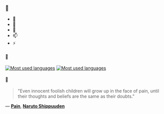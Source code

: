 ### 👋

- 🔭
- 🌱
- 💬
- 📫
- ⚡

#### 🧏

[![Most used languages](https://github-readme-stats-aynah.vercel.app/api/top-langs/?username=aynh&theme=solarized-dark&langs_count=6&layout=compact&hide_title=true)](https://github.com/anuraghazra/github-readme-stats#gh-dark-mode-only)
[![Most used languages](https://github-readme-stats-aynah.vercel.app/api/top-langs/?username=aynh&theme=solarized-light&langs_count=6&layout=compact&hide_title=true)](https://github.com/anuraghazra/github-readme-stats#gh-light-mode-only)

#### 💬

> "Even innocent foolish children will grow up in the face of pain, until their thoughts and beliefs are the same as their doubts."

&mdash; [**Pain**](https://myanimelist.net/character.php?q=Pain&cat=character), [**Naruto Shippuuden**](https://myanimelist.net/search/all?q=Naruto%20Shippuuden&cat=all)
